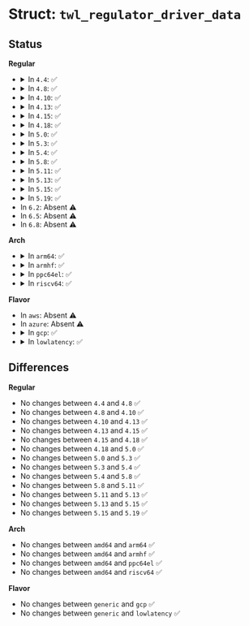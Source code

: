 # Struct: <code>twl_regulator_driver_data</code>

## Status
<b>Regular</b>
<ul>
<li>
<details>
<summary>In <code>4.4</code>: ✅</summary>

```c
struct twl_regulator_driver_data {
    int (*set_voltage)(void *, int);
    int (*get_voltage)(void *);
    void *data;
    long unsigned int features;
};
```
</details>
</li>
<li>
<details>
<summary>In <code>4.8</code>: ✅</summary>

```c
struct twl_regulator_driver_data {
    int (*set_voltage)(void *, int);
    int (*get_voltage)(void *);
    void *data;
    long unsigned int features;
};
```
</details>
</li>
<li>
<details>
<summary>In <code>4.10</code>: ✅</summary>

```c
struct twl_regulator_driver_data {
    int (*set_voltage)(void *, int);
    int (*get_voltage)(void *);
    void *data;
    long unsigned int features;
};
```
</details>
</li>
<li>
<details>
<summary>In <code>4.13</code>: ✅</summary>

```c
struct twl_regulator_driver_data {
    int (*set_voltage)(void *, int);
    int (*get_voltage)(void *);
    void *data;
    long unsigned int features;
};
```
</details>
</li>
<li>
<details>
<summary>In <code>4.15</code>: ✅</summary>

```c
struct twl_regulator_driver_data {
    int (*set_voltage)(void *, int);
    int (*get_voltage)(void *);
    void *data;
    long unsigned int features;
};
```
</details>
</li>
<li>
<details>
<summary>In <code>4.18</code>: ✅</summary>

```c
struct twl_regulator_driver_data {
    int (*set_voltage)(void *, int);
    int (*get_voltage)(void *);
    void *data;
    long unsigned int features;
};
```
</details>
</li>
<li>
<details>
<summary>In <code>5.0</code>: ✅</summary>

```c
struct twl_regulator_driver_data {
    int (*set_voltage)(void *, int);
    int (*get_voltage)(void *);
    void *data;
    long unsigned int features;
};
```
</details>
</li>
<li>
<details>
<summary>In <code>5.3</code>: ✅</summary>

```c
struct twl_regulator_driver_data {
    int (*set_voltage)(void *, int);
    int (*get_voltage)(void *);
    void *data;
    long unsigned int features;
};
```
</details>
</li>
<li>
<details>
<summary>In <code>5.4</code>: ✅</summary>

```c
struct twl_regulator_driver_data {
    int (*set_voltage)(void *, int);
    int (*get_voltage)(void *);
    void *data;
    long unsigned int features;
};
```
</details>
</li>
<li>
<details>
<summary>In <code>5.8</code>: ✅</summary>

```c
struct twl_regulator_driver_data {
    int (*set_voltage)(void *, int);
    int (*get_voltage)(void *);
    void *data;
    long unsigned int features;
};
```
</details>
</li>
<li>
<details>
<summary>In <code>5.11</code>: ✅</summary>

```c
struct twl_regulator_driver_data {
    int (*set_voltage)(void *, int);
    int (*get_voltage)(void *);
    void *data;
    long unsigned int features;
};
```
</details>
</li>
<li>
<details>
<summary>In <code>5.13</code>: ✅</summary>

```c
struct twl_regulator_driver_data {
    int (*set_voltage)(void *, int);
    int (*get_voltage)(void *);
    void *data;
    long unsigned int features;
};
```
</details>
</li>
<li>
<details>
<summary>In <code>5.15</code>: ✅</summary>

```c
struct twl_regulator_driver_data {
    int (*set_voltage)(void *, int);
    int (*get_voltage)(void *);
    void *data;
    long unsigned int features;
};
```
</details>
</li>
<li>
<details>
<summary>In <code>5.19</code>: ✅</summary>

```c
struct twl_regulator_driver_data {
    int (*set_voltage)(void *, int);
    int (*get_voltage)(void *);
    void *data;
    long unsigned int features;
};
```
</details>
</li>
<li>
In <code>6.2</code>: Absent ⚠️
</li>
<li>
In <code>6.5</code>: Absent ⚠️
</li>
<li>
In <code>6.8</code>: Absent ⚠️
</li>
</ul>
<b>Arch</b>
<ul>
<li>
<details>
<summary>In <code>arm64</code>: ✅</summary>

```c
struct twl_regulator_driver_data {
    int (*set_voltage)(void *, int);
    int (*get_voltage)(void *);
    void *data;
    long unsigned int features;
};
```
</details>
</li>
<li>
<details>
<summary>In <code>armhf</code>: ✅</summary>

```c
struct twl_regulator_driver_data {
    int (*set_voltage)(void *, int);
    int (*get_voltage)(void *);
    void *data;
    long unsigned int features;
};
```
</details>
</li>
<li>
<details>
<summary>In <code>ppc64el</code>: ✅</summary>

```c
struct twl_regulator_driver_data {
    int (*set_voltage)(void *, int);
    int (*get_voltage)(void *);
    void *data;
    long unsigned int features;
};
```
</details>
</li>
<li>
<details>
<summary>In <code>riscv64</code>: ✅</summary>

```c
struct twl_regulator_driver_data {
    int (*set_voltage)(void *, int);
    int (*get_voltage)(void *);
    void *data;
    long unsigned int features;
};
```
</details>
</li>
</ul>
<b>Flavor</b>
<ul>
<li>
In <code>aws</code>: Absent ⚠️
</li>
<li>
In <code>azure</code>: Absent ⚠️
</li>
<li>
<details>
<summary>In <code>gcp</code>: ✅</summary>

```c
struct twl_regulator_driver_data {
    int (*set_voltage)(void *, int);
    int (*get_voltage)(void *);
    void *data;
    long unsigned int features;
};
```
</details>
</li>
<li>
<details>
<summary>In <code>lowlatency</code>: ✅</summary>

```c
struct twl_regulator_driver_data {
    int (*set_voltage)(void *, int);
    int (*get_voltage)(void *);
    void *data;
    long unsigned int features;
};
```
</details>
</li>
</ul>

## Differences
<b>Regular</b>
<ul>
<li>
No changes between <code>4.4</code> and <code>4.8</code> ✅
</li>
<li>
No changes between <code>4.8</code> and <code>4.10</code> ✅
</li>
<li>
No changes between <code>4.10</code> and <code>4.13</code> ✅
</li>
<li>
No changes between <code>4.13</code> and <code>4.15</code> ✅
</li>
<li>
No changes between <code>4.15</code> and <code>4.18</code> ✅
</li>
<li>
No changes between <code>4.18</code> and <code>5.0</code> ✅
</li>
<li>
No changes between <code>5.0</code> and <code>5.3</code> ✅
</li>
<li>
No changes between <code>5.3</code> and <code>5.4</code> ✅
</li>
<li>
No changes between <code>5.4</code> and <code>5.8</code> ✅
</li>
<li>
No changes between <code>5.8</code> and <code>5.11</code> ✅
</li>
<li>
No changes between <code>5.11</code> and <code>5.13</code> ✅
</li>
<li>
No changes between <code>5.13</code> and <code>5.15</code> ✅
</li>
<li>
No changes between <code>5.15</code> and <code>5.19</code> ✅
</li>
</ul>
<b>Arch</b>
<ul>
<li>
No changes between <code>amd64</code> and <code>arm64</code> ✅
</li>
<li>
No changes between <code>amd64</code> and <code>armhf</code> ✅
</li>
<li>
No changes between <code>amd64</code> and <code>ppc64el</code> ✅
</li>
<li>
No changes between <code>amd64</code> and <code>riscv64</code> ✅
</li>
</ul>
<b>Flavor</b>
<ul>
<li>
No changes between <code>generic</code> and <code>gcp</code> ✅
</li>
<li>
No changes between <code>generic</code> and <code>lowlatency</code> ✅
</li>
</ul>
